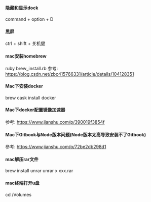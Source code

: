 #### 隐藏和显示dock
command + option + D

#### 黑屏
ctrl + shift + 关机健

#### mac安装homebrew
ruby brew_install.rb
参考: https://blog.csdn.net/zbc415766331/article/details/104128351

#### Mac下安装docker
brew cask install docker

#### Mac下docker配置镜像加速器
参考: https://www.jianshu.com/p/390019f3854f

#### Mac下Gitbook与Node版本问题(Node版本太高导致安装不了Gitbook)
参考: https://www.jianshu.com/p/72be2db298d1

#### mac解压rar文件
brew install unrar
unrar x xxx.rar

#### mac终端打开u盘
cd /Volumes